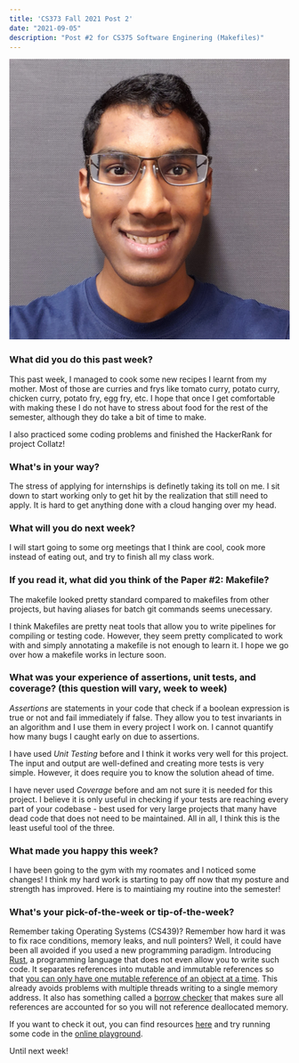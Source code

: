 ```yaml
---
title: 'CS373 Fall 2021 Post 2'
date: "2021-09-05"
description: "Post #2 for CS375 Software Enginering (Makefiles)"
---
```

![profile-photo](./potrait.jpg)

### What did you do this past week?
This past week, I managed to cook some new recipes I learnt from my mother. Most of those are curries and frys like
tomato curry, potato curry, chicken curry, potato fry, egg fry, etc. I hope that once I get comfortable with 
making these I do not have to stress about food for the rest of the semester, although they do take a bit of time to 
make.

I also practiced some coding problems and finished the HackerRank for project Collatz!

### What's in your way?
The stress of applying for internships is definetly taking its toll on me. I sit down to start working only to get hit
by the realization that still need to apply. It is hard to get anything done with a cloud hanging over my head.

### What will you do next week?
I will start going to some org meetings that I think are cool, cook more instead of eating out, and try to 
finish all my class work.

### If you read it, what did you think of the Paper #2: Makefile?
The makefile looked pretty standard compared to makefiles from other projects, but having aliases for batch git
commands seems unecessary.

I think Makefiles are pretty neat tools that allow you to write pipelines for compiling or testing code.
However, they seem pretty complicated to work with and simply annotating a makefile is not enough to learn it.
I hope we go over how a makefile works in lecture soon.

### What was your experience of assertions, unit tests, and coverage? (this question will vary, week to week)
*Assertions* are statements in your code that check if a boolean expression is true or not and fail immediately if false. 
They allow you to test invariants in an algorithm and I use them in every project I work on. I cannot quantify how
many bugs I caught early on due to assertions.

I have used *Unit Testing* before and I think it works very well for this project. The input and output are
well-defined and creating more tests is very simple. However, it does require you to know the solution ahead of time.

I have never used *Coverage* before and am not sure it is needed for this project. I believe it is only useful in checking
if your tests are reaching every part of your codebase - best used for very large projects that many have
dead code that does not need to be maintained. All in all, I think this is the least useful tool of the three.

### What made you happy this week?
I have been going to the gym with my roomates and I noticed some changes! I think my hard work is starting to pay off
now that my posture and strength has improved. Here is to maintiaing my routine into the semester!

### What's your pick-of-the-week or tip-of-the-week?
Remember taking Operating Systems (CS439)? Remember how hard it was to fix race conditions, memory leaks, and null 
pointers? Well, it could have been all avoided if you used a new programming paradigm. Introducing 
[Rust](https://www.rust-lang.org/), a programming language that does not even allow you to write such code. 
It separates references into mutable and immutable references so that 
[you can only have one mutable reference of an object at a time](https://doc.rust-lang.org/book/ch04-01-what-is-ownership.html#ownership-rules). 
This already avoids problems with multiple threads writing to a single memory address.
It also has something called a [borrow checker](https://doc.rust-lang.org/book/ch04-02-references-and-borrowing.html) 
that makes sure all references are accounted for so you will not reference deallocated memory.

If you want to check it out, you can find resources [here](https://www.rust-lang.org/learn) and try running some 
code in the [online playground](https://play.rust-lang.org/).

Until next week!